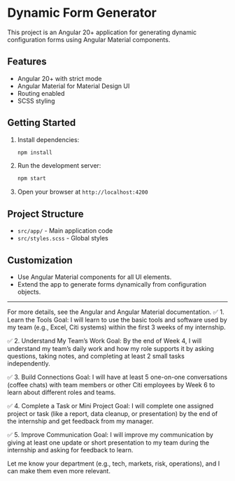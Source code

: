 # Dynamic Form Generator

This project is an Angular 20+ application for generating dynamic configuration forms using Angular Material components.

## Features
- Angular 20+ with strict mode
- Angular Material for Material Design UI
- Routing enabled
- SCSS styling

## Getting Started

1. Install dependencies:
   ```sh
   npm install
   ```
2. Run the development server:
   ```sh
   npm start
   ```
3. Open your browser at `http://localhost:4200`

## Project Structure
- `src/app/` - Main application code
- `src/styles.scss` - Global styles

## Customization
- Use Angular Material components for all UI elements.
- Extend the app to generate forms dynamically from configuration objects.

---

For more details, see the Angular and Angular Material documentation.
✅ 1. Learn the Tools
Goal:
I will learn to use the basic tools and software used by my team (e.g., Excel, Citi systems) within the first 3 weeks of my internship.

✅ 2. Understand My Team’s Work
Goal:
By the end of Week 4, I will understand my team’s daily work and how my role supports it by asking questions, taking notes, and completing at least 2 small tasks independently.

✅ 3. Build Connections
Goal:
I will have at least 5 one-on-one conversations (coffee chats) with team members or other Citi employees by Week 6 to learn about different roles and teams.

✅ 4. Complete a Task or Mini Project
Goal:
I will complete one assigned project or task (like a report, data cleanup, or presentation) by the end of the internship and get feedback from my manager.

✅ 5. Improve Communication
Goal:
I will improve my communication by giving at least one update or short presentation to my team during the internship and asking for feedback to learn.

Let me know your department (e.g., tech, markets, risk, operations), and I can make them even more relevant.
